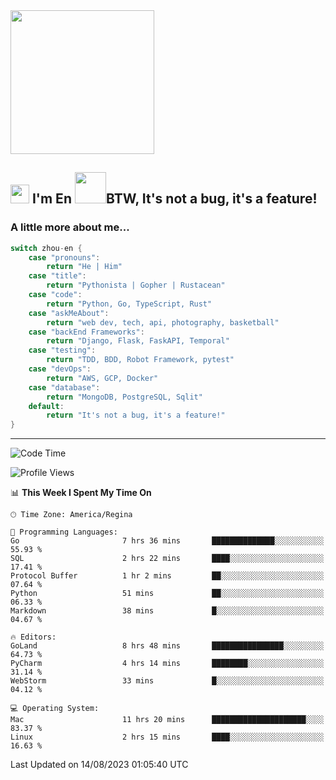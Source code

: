 <img align='center' src="https://media.giphy.com/media/GP1TJJSV4Ys1r64q2A/giphy.gif" width="230">

<h2><img src="https://emojis.slackmojis.com/emojis/images/1531849430/4246/blob-sunglasses.gif?1531849430" width="30"/> I'm En <img src="https://media.giphy.com/media/12oufCB0MyZ1Go/giphy.gif" width="50">BTW, It's not a bug, it's a feature!</h2>


<!-- <img align='right' src="https://media.giphy.com/media/M9gbBd9nbDrOTu1Mqx/giphy.gif" width="230"> -->


### A little more about me... 
<!--
```javascript
const zhou-en = {
    pronouns: "He" | "Him",
    title: "Pythonista" | "Gopher" | "Rustacean",
    code: ["Python", "Go", "Rust", "TypeScript"],
    askMeAbout: ["web dev", "tech", "app dev", "photography"],
    technologies: {
        backEnd: {
            python: ["Django", "Flask", "FaskAPI"],
            go: []
        },
        scraping: ["selenium", "scrapy", "spider"],
        testing: ["Robot Framework"],
        devOps: ["AWS", "Docker", "GCP", "Nginx"],
        databases: ["mongo", "postgresql", "sqlite"],
        misc: ["Firebase", "Heroku"]
    },
    architecture: ["Event Driven Architecture", "Microservices"],
    currentFocus: ["Temporal", "Rust"],
    funFact: "It's not a bug, it's a feature!"
};
```
  -->

```go
switch zhou-en {
    case "pronouns":
        return "He | Him"
    case "title":
        return "Pythonista | Gopher | Rustacean"
    case "code":
        return "Python, Go, TypeScript, Rust"
    case "askMeAbout":
        return "web dev, tech, api, photography, basketball"
    case "backEnd Frameworks":
        return "Django, Flask, FaskAPI, Temporal"
    case "testing":
        return "TDD, BDD, Robot Framework, pytest"
    case "devOps":
        return "AWS, GCP, Docker"
    case "database":
        return "MongoDB, PostgreSQL, Sqlit"
    default:
        return "It's not a bug, it's a feature!"
}
```




---
<!--START_SECTION:waka-->
![Code Time](http://img.shields.io/badge/Code%20Time-873%20hrs%2057%20mins-blue)

![Profile Views](http://img.shields.io/badge/Profile%20Views-0-blue)

📊 **This Week I Spent My Time On** 

```text
🕑︎ Time Zone: America/Regina

💬 Programming Languages: 
Go                       7 hrs 36 mins       ██████████████░░░░░░░░░░░   55.93 % 
SQL                      2 hrs 22 mins       ████░░░░░░░░░░░░░░░░░░░░░   17.41 % 
Protocol Buffer          1 hr 2 mins         ██░░░░░░░░░░░░░░░░░░░░░░░   07.64 % 
Python                   51 mins             ██░░░░░░░░░░░░░░░░░░░░░░░   06.33 % 
Markdown                 38 mins             █░░░░░░░░░░░░░░░░░░░░░░░░   04.67 % 

🔥 Editors: 
GoLand                   8 hrs 48 mins       ████████████████░░░░░░░░░   64.73 % 
PyCharm                  4 hrs 14 mins       ████████░░░░░░░░░░░░░░░░░   31.14 % 
WebStorm                 33 mins             █░░░░░░░░░░░░░░░░░░░░░░░░   04.12 % 

💻 Operating System: 
Mac                      11 hrs 20 mins      █████████████████████░░░░   83.37 % 
Linux                    2 hrs 15 mins       ████░░░░░░░░░░░░░░░░░░░░░   16.63 % 
```


 Last Updated on 14/08/2023 01:05:40 UTC
<!--END_SECTION:waka-->
